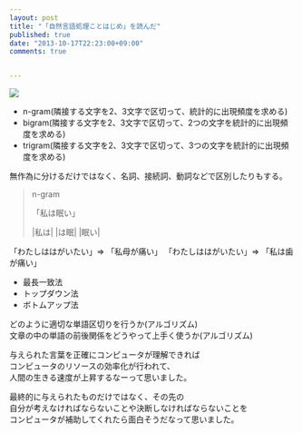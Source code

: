 ```yaml
---
layout: post
title: "「自然言語処理ことはじめ」を読んだ"
published: true
date: "2013-10-17T22:23:00+09:00"
comments: true


---
```


<a href="http://www.amazon.co.jp/gp/product/4627828519/ref=as_li_ss_il?ie=UTF8&camp=247&creative=7399&creativeASIN=4627828519&linkCode=as2&tag=13nightcrows-22"><img border="0" src="http://ws-fe.amazon-adsystem.com/widgets/q?_encoding=UTF8&ASIN=4627828519&Format=_SL110_&ID=AsinImage&MarketPlace=JP&ServiceVersion=20070822&WS=1&tag=13nightcrows-22" ></a><img src="http://ir-jp.amazon-adsystem.com/e/ir?t=13nightcrows-22&l=as2&o=9&a=4627828519" width="1" height="1" border="0" alt="" style="border:none !important; margin:0px !important;" />

- n-gram(隣接する文字を2、3文字で区切って、統計的に出現頻度を求める)
- bigram(隣接する文字を2、3文字で区切って、2つの文字を統計的に出現頻度を求める)
- trigram(隣接する文字を2、3文字で区切って、3つの文字を統計的に出現頻度を求める)

無作為に分けるだけではなく、名詞、接続詞、動詞などで区別したりもする。

> n-gram
> 
> 「私は眠い」
>
> |私は|
> |は眠|
> |眠い|

「わたしははがいたい」=> 「私母が痛い」
「わたしははがいたい」=> 「私は歯が痛い」

- 最長一致法
- トップダウン法
- ボトムアップ法

どのように適切な単語区切りを行うか(アルゴリズム)  
文章の中の単語の前後関係をどうやって上手く使うか(アルゴリズム)  
  
与えられた言葉を正確にコンピュータが理解できれば  
コンピュータのリソースの効率化が行われて、  
人間の生きる速度が上昇するなーって思いました。  
  
最終的に与えられたものだけではなく、その先の  
自分が考えなければならないことや決断しなければならないことを  
コンピュータが補助してくれたら面白そうだなって思いました。


